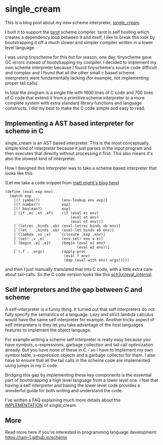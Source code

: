 # single_cream

This is a blog post about my new scheme interpreter, [single_cream](https://github.com/rain-1/single_cream).

I built it to support the [tarot](/scheme-9) scheme compiler. tarot is self hosting which creates a dependency loop between it and itself, I like to break this look by bootstrapping it off a much slower and simpler compiler written in a lower level language.

I was using tinyscheme for this but for reason, one day, tinyscheme gave GC errors instead of bootstrapping my compiler. I decided to implement my own scheme interpreter because I found tinyscheme's source code difficult and complex and I found that all the other small c based scheme interpreters were fundamentally lacking (for example, not implementing proper tail calls).

In total the program is a single file with 1600 lines of C code and 700 lines of C code that extend it from a primitive scheme interpreter to a more complete system with extra standard library functions and language constructs. I did my best to make the C code simple and easy to read.

## Implementing a AST based interpreter for scheme in C

single_cream is an AST based interpreter. This is the most conceptually simple kind of interpreter because it just parses in the input program and then executes that directly without processing it first. This also means it's also the slowest kind of interpreter.

How I designed this interpreter was to take a scheme based interpreter that looks like this:

(Let me take a code snippet from [matt might's blog here](http://matt.might.net/articles/implementing-a-programming-language/))

```
(define (eval exp env)
  (match exp
    [(? symbol?)          (env-lookup env exp)]
    [(? number?)          exp]
    [(? boolean?)         exp]
    [`(if ,ec ,et ,ef)    (if (eval ec env)
                              (eval et env)
                              (eval ef env))]
    [`(letrec ,binds ,eb) (eval-letrec binds eb env)]
    [`(let    ,binds ,eb) (eval-let binds eb env)]
    [`(lambda ,vs ,e)    `(closure ,exp ,env)]
    [`(set! ,v ,e)        (env-set! env v e)]
    [`(begin ,e1 ,e2)     (begin (eval e1 env)
                                 (eval e2 env))]
    [`(,f . ,args)        (apply-proc
                           (eval f env) 
                           (map (eval-with env) args))]))
```

and then I just manually translated that into C code, with a little extra care about tail-calls. So the C code version looks like this [sch3.c/eval_internal](https://github.com/rain-1/single_cream/blob/master/src/sch3.c#L991).

## Self interpreters and the gap between C and scheme

A self-interpreter is a funny thing. It turned out that self interpreters do not fully specify the semantics of a language. Lazy and strict lambda calculus would have the same self interpreter for example. Another tricky aspect of self interpreters is they let you take advantage of the host languages features to implement the object language.

For example writing a scheme self interpreter is really easy because you have symbols, s-expressions, garbage collection and tail call optimization already. But you have none of these in C - so I have to implement my own symbol table, s-expression objects and a garbage collector for them. I also have to ensure that all the tail calls in the scheme code are implemented using jumps in my C code.

Bridging this gap by implementing these key components is the essential part of bootstrapping a high level language from a lower level one. I feel that having a self interpreter and basing the lower level code provides a wonderful guide for both writing and understand the code.

I've written a FAQ explaining much more details about the [IMPLEMENTATION](https://github.com/rain-1/single_cream/blob/master/doc/IMPLEMENTATION.md) of single_cream.

## More

Read more here if you're interested in programming language development: https://rain-1.github.io/scheme
